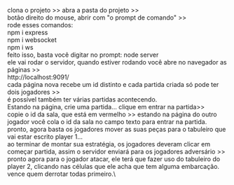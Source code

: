 clona o projeto >> abra a pasta do projeto >> \
botão direito do mouse, abrir com "o prompt de comando" >> \
rode esses comandos:\
npm i express\
npm i websocket\
npm i ws\
feito isso, basta você digitar no prompt: node server\
ele vai rodar o servidor, quando estiver rodando você abre no navegador as páginas >>\
http://localhost:9091/\
cada página nova recebe um id distinto e cada partida criada só pode ter dois jogadores >>\
é possível também ter várias partidas acontecendo.\
Estando na página, crie uma partida... clique em entrar na partida>>\
copie o id da sala, que está em vermelho >> estando na página do outro jogador você cola o id da sala no campo texto para entrar na partida.\
pronto, agora basta os jogadores mover as suas peças para o tabuleiro que vai estar escrito player 1...\
ao terminar de montar sua estratégia, os jogadores deveram clicar em começar partida, assim o servidor enviará para os jogadores adversário >>\
pronto agora para o jogador atacar, ele terá que fazer uso do tabuleiro do player 2, clicando nas células que ele acha que tem alguma embarcação.\
vence quem derrotar todas primeiro.\

